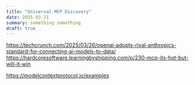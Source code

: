 ```yaml
---
title: "Universal MCP Discovery"
date: 2025-03-21
summary: something something
draft: true
---
```


https://techcrunch.com/2025/03/26/openai-adopts-rival-anthropics-standard-for-connecting-ai-models-to-data/
https://hardcoresoftware.learningbyshipping.com/p/230-mcp-its-hot-but-will-it-win

https://modelcontextprotocol.io/examples